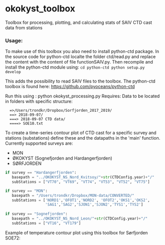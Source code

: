 # okokyst_toolbox
Toolbox for processing, plotting, and calculating stats of SAIV CTD cast data from stations

### Usage:

 To make use of this toolbox you also need to install python-ctd package. 
 In the source code for python-ctd localte the folder ctd/read.py and replace the content with the content 
 of file functionSAIV.py. Then recompile and install the python-ctd module using:
 `cd python-ctd
 python setup.py develop
 `

 This adds the possibility to read SAIV files
 to the toolbox. The python-ctd toolbox is found here:
 https://github.com/pyoceans/python-ctd


 Run this using : python okokyst_processing.py
 Requires:
 Data to be located in folders with specific structure:
```
  =>/Users/trondkr/Dropbox/Sorfjorden_2017_2019/
  ==> 2018-09-07/
  ===> 2018-09-07 CTD data/
  ====> SOE10.txt
```

To create a time-series contour plot of CTD cast for a specific survey and stations (substations) define these and the datapaths in the 'main' function. Currently supported surveys are: 

* MON
* ØKOKYST (Sognefjorden and Hardangerfjorden)
* SØRFJORDEN

```Python
if survey == "Hardangerfjorden":
   basepath = "../OKOKYST_NS_Nord_Kvitsoy/"+str(CTDConfig.year)+"/"
   subStations = ["VT70", "VT69", "VT74", "VT53", "VT52", "VT75"]

if survey == "MON":
   basepath = "/Users/trondkr/Dropbox/MON-data/CONVERTED/"
   subStations = ['NORD1','OFOT1','NORD2', 'OFOT2','OKS1','OKS2',
                  'SAG1','SAG2','SJON1','SJON2','TYS1','TYS2']
            
if survey == "Sognefjorden":
   basepath = "../OKOKYST_NS_Nord_Leon/"+str(CTDConfig.year)+"/"
   subStations = ["VT16", "VT179"]
   ```

Example of temperature contour plot using this toolbox for Sørfjorden SOE72:
